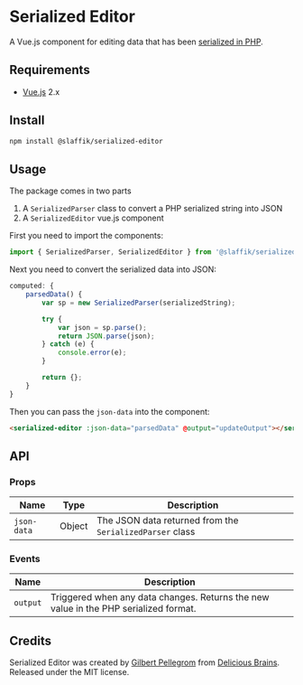 # Serialized Editor

A Vue.js component for editing data that has been [serialized in PHP](http://php.net/manual/en/function.serialize.php).

## Requirements

* [Vue.js](https://vuejs.org/) 2.x

## Install

```bash
npm install @slaffik/serialized-editor
```

## Usage

The package comes in two parts

1. A `SerializedParser` class to convert a PHP serialized string into JSON
1. A `SerializedEditor` vue.js component

First you need to import the components: 

```javascript
import { SerializedParser, SerializedEditor } from '@slaffik/serialized-editor';
```

Next you need to convert the serialized data into JSON:

```javascript
computed: {
    parsedData() {
        var sp = new SerializedParser(serializedString);

        try {
            var json = sp.parse();
            return JSON.parse(json);
        } catch (e) {
            console.error(e);
        }

        return {};
    }
}
```

Then you can pass the `json-data` into the component:

```html
<serialized-editor :json-data="parsedData" @output="updateOutput"></serialized-editor>
```

## API

### Props

| Name | Type | Description |
| --- | --- | --- |
| `json-data` | Object | The JSON data returned from the `SerializedParser` class |

### Events

| Name | Description |
| --- | --- |
| `output` | Triggered when any data changes. Returns the new value in the PHP serialized format. |

## Credits

Serialized Editor was created by [Gilbert Pellegrom](https://twitter.com/gilbitron) from
[Delicious Brains](https://deliciousbrains.com/). Released under the MIT license.
